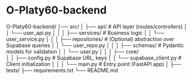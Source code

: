 # O-Platy60-backend

O-Platy60-backend/
│── src/
│   ├── api/                  # API layer (routes/controllers)
│   │   └── user_api.py
│   │
│   ├── services/             # Business logic
│   │   └── user_service.py
│   │
│   ├── repositories/         # (Optional) abstraction over Supabase queries
│   │   └── user_repo.py
│   │
│   ├── schemas/              # Pydantic models for validation
│   │   └── user.py
│   │
│   ├── core/                 
│   │   ├── config.py         # Supabase URL, keys
│   │   └── supabase_client.py # Client initialization
│   │
│   └── main.py               # Entry point (FastAPI app)
│
├── tests/
├── requirements.txt
└── README.md
